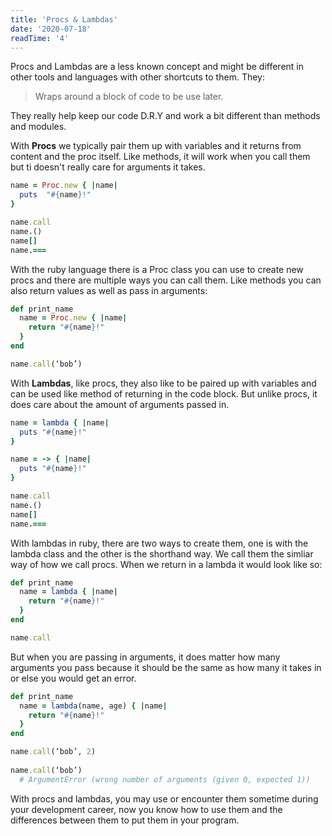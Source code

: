 ```yaml
---
title: 'Procs & Lambdas'
date: '2020-07-18'
readTime: '4'
---
```


Procs and Lambdas are a less known concept and might be different in other tools and languages with other shortcuts to them. They:

> Wraps around a block of code to be use later. 

They really help keep our code D.R.Y and work a bit different than methods and modules. 

With **Procs** we typically pair them up with variables and it returns from content and the proc itself. Like methods, it will work when you call them but ti doesn't really care for arguments it takes. 

```ruby
name = Proc.new { |name| 
  puts  "#{name}!" 
}

name.call
name.() 
name[]
name.===
```

With the ruby language there is a Proc class you can use to create new procs and there are multiple ways you can call them. Like methods you can also return values as well as pass in arguments:

```ruby
def print_name
  name = Proc.new { |name| 
    return "#{name}!" 
  }
end

name.call(‘bob’)
```

With **Lambdas**, like procs, they also like to be paired up with variables and can be used like method of returning in the code block. But unlike procs, it does care about the amount of arguments passed in. 

```ruby
name = lambda { |name| 
  puts "#{name}!" 
}

name = -> { |name| 
  puts "#{name}!" 
}

name.call
name.() 
name[]
name.=== 
```

With lambdas in ruby, there are two ways to create them, one is with the lambda class and the other is the shorthand way. We call them the simliar way of how we call procs. When we return in a lambda it would look like so:

```ruby
def print_name
  name = lambda { |name| 
    return "#{name}!" 
  }
end

name.call
```

But when you are passing in arguments, it does matter how many arguments you pass because it should be the same as how many it takes in or else you would get an error. 

```ruby
def print_name
  name = lambda(name, age) { |name| 
    return "#{name}!" 
  }
end

name.call(‘bob’, 2)
 
name.call(‘bob’)
  # ArgumentError (wrong number of arguments (given 0, expected 1))
```

With procs and lambdas, you may use or encounter them sometime during your development career, now you know how to use them and the differences between them to put them in your program.
